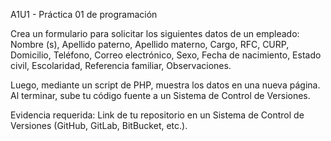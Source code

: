 A1U1 - Práctica 01 de programación


Crea un formulario para solicitar los siguientes datos de un empleado:
Nombre (s), Apellido paterno, Apellido materno, Cargo, RFC, CURP, Domicilio, Teléfono, Correo 
electrónico, Sexo, Fecha de nacimiento, Estado civil, Escolaridad, Referencia familiar, Observaciones.

Luego, mediante un script de PHP, muestra los datos en una nueva página. Al terminar, 
sube tu código fuente a un Sistema de Control de Versiones.

Evidencia requerida: Link de tu repositorio en un Sistema de Control de Versiones (GitHub, GitLab, BitBucket, etc.).
